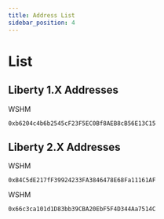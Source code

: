 ```yaml
---
title: Address List
sidebar_position: 4
---
```


# List

## Liberty 1.X Addresses

WSHM

    0xb6204c4b6b2545cF23F5EC0Bf8AEB8cB56E13C15

## Liberty 2.X Addresses

WSHM

    0xB4C5dE217fF39924233FA3846478E68Fa11161AF

WSHM

    0x66c3ca101d1D83bb39CBA20EbF5F4D344Aa7514C
